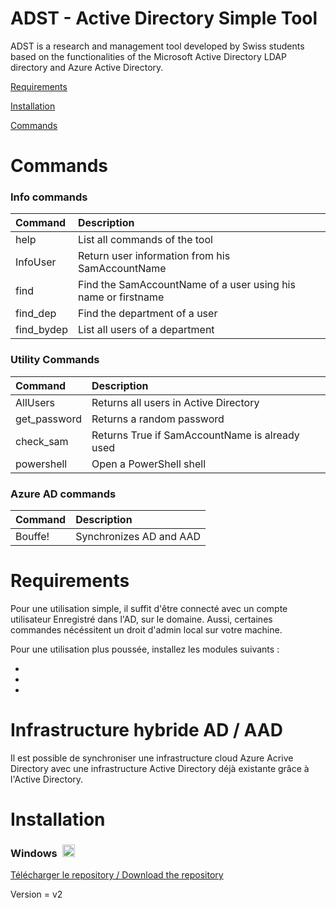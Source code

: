 # ADST - Active Directory Simple Tool

ADST is a research and management tool developed by Swiss students based on the functionalities of the Microsoft Active Directory LDAP directory and Azure Active Directory.

[Requirements](#requirements)

[Installation](#installation)

[Commands](#commands)



# Commands
### Info commands
|**Command**|**Description**|
|:------|:----------|
| help  | List all commands of the tool
|InfoUser|Return user information from his SamAccountName|
|find   |Find the SamAccountName of a user using his name or firstname
|find_dep|Find the department of a user
|find_bydep|List all users of a department

### Utility Commands
|**Command**|**Description**|
|:------|:----------|
|AllUsers|Returns all users in Active Directory
|get_password|Returns a random password
|check_sam|Returns True if SamAccountName is already used
|powershell|Open a PowerShell shell

### Azure AD commands
|**Command**|**Description**|
|:------|:----------|
|Bouffe!|Synchronizes AD and AAD

# Requirements


Pour une utilisation simple, il suffit d'être connecté avec un compte utilisateur Enregistré dans l'AD, sur le domaine.
Aussi, certaines commandes nécéssitent un droit d'admin local sur votre machine.

Pour une utilisation plus poussée, installez les modules suivants :

- 
- 
- 



# Infrastructure hybride AD / AAD

Il est possible de synchroniser une infrastructure cloud Azure Acrive Directory avec une infrastructure Active Directory
déjà existante grâce à l'Active Directory.


# Installation
<h3><strong>Windows </strong>&nbsp;<img src="https://cdn.icon-icons.com/icons2/1488/PNG/512/5314-windows_102509.png" alt="" width="20" height="20" /></h3>

[Télécharger le repository / Download the repository](https://github.com/danglock/V.E.T-Vigenere-Encryption-Tool/archive/refs/heads/main.zip)


Version = v2
